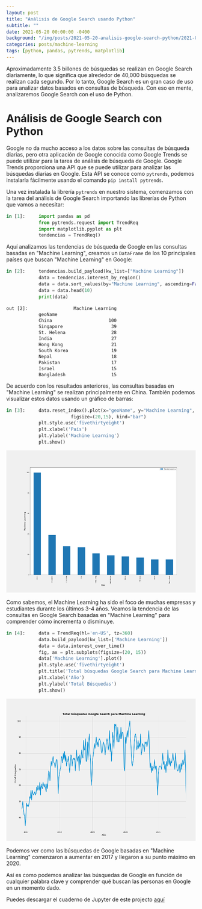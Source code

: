 ```yaml
---
layout: post
title: "Análisis de Google Search usando Python"
subtitle: ""
date: 2021-05-20 00:00:00 -0400
background: "/img/posts/2021-05-20-analisis-google-search-python/2021-05-20-analisis-google-search-python-bckgrd.jpeg"
categories: posts/machine-learning
tags: [python, pandas, pytrends, matplotlib]
---
```

Aproximadamente 3.5 billones de búsquedas se realizan en Google Search diariamente, lo que significa que alrededor de 40,000 búsquedas se realizan cada segundo. Por lo tanto, Google Search es un gran caso de uso para analizar datos basados en consultas de búsqueda. Con eso en mente, analizaremos Google Search con el uso de Python.  

# Análisis de Google Search con Python
Google no da mucho acceso a los datos sobre las consultas de búsqueda diarias, pero otra aplicación de Google conocida como Google Trends se puede utilizar para la tarea de análisis de búsqueda de Google. Google Trends proporciona una API que se puede utilizar para analizar las búsquedas diarias en Google. Esta API se conoce como `pytrends`, podemos instalarla fácilmente usando el comando `pip install pytrends`.

Una vez instalada la librería `pytrends` en nuestro sistema, comenzamos con la tarea del análisis de Google Search importando las librerías de Python que vamos a necesitar:
```python
in [1]:     import pandas as pd
            from pytrends.request import TrendReq
            import matplotlib.pyplot as plt
            tendencias = TrendReq()
```
Aquí analizamos las tendencias de búsqueda de Google en las consultas basadas en "Machine Learning", creamos un `DataFrame` de los 10 principales países que buscan "Machine Learning" en Google:
```python
in [2]:     tendencias.build_payload(kw_list=["Machine Learning"])
            data = tendencias.interest_by_region()
            data = data.sort_values(by="Machine Learning", ascending=False)
            data = data.head(10)
            print(data)
```
```
out [2]:                 Machine Learning
            geoName                      
            China                     100
            Singapore                  39
            St. Helena                 28
            India                      27
            Hong Kong                  21
            South Korea                19
            Nepal                      18
            Pakistan                   17
            Israel                     15
            Bangladesh                 15
```
De acuerdo con los resultados anteriores, las consultas basadas en "Machine Learning" se realizan principalmente en China. También podemos visualizar estos datos usando un gráfico de barras:
```python
in [3]:     data.reset_index().plot(x="geoName", y="Machine Learning", 
                        figsize=(20,15), kind="bar")
            plt.style.use('fivethirtyeight')
            plt.xlabel('País')
            plt.ylabel('Machine Learning')
            plt.show()
```
![Gráfico de barras](/img/posts/2021-05-20-analisis-google-search-python/2021-05-20-analisis-google-search-python-1.png)  

Como sabemos, el Machine Learning ha sido el foco de muchas empresas y estudiantes durante los últimos 3-4 años. Veamos la tendencia de las consultas en Google Search basadas en "Machine Learning" para comprender cómo incrementa o disminuye.
```python
in [4]:     data = TrendReq(hl='en-US', tz=360)
            data.build_payload(kw_list=['Machine Learning'])
            data = data.interest_over_time()
            fig, ax = plt.subplots(figsize=(20, 15))
            data['Machine Learning'].plot()
            plt.style.use('fivethirtyeight')
            plt.title('Total búsquedas Google Search para Machine Learning', fontweight='bold')
            plt.xlabel('Año')
            plt.ylabel('Total Búsquedas')
            plt.show()
```
![Gráfico de barras](/img/posts/2021-05-20-analisis-google-search-python/2021-05-20-analisis-google-search-python-2.png)  

Podemos ver como las búsquedas de Google basadas en "Machine Learning" comenzaron a aumentar en 2017 y llegaron a su punto máximo en 2020.  

Así es como podemos analizar las búsquedas de Google en función de cualquier palabra clave y comprender qué buscan las personas en Google en un momento dado.  

Puedes descargar el cuaderno de Jupyter de este projecto [aquí](https://drive.google.com/file/d/1iy1mQ6z_xDOxjo5-73hn_NA-mF8oyapl/view?usp=sharing)